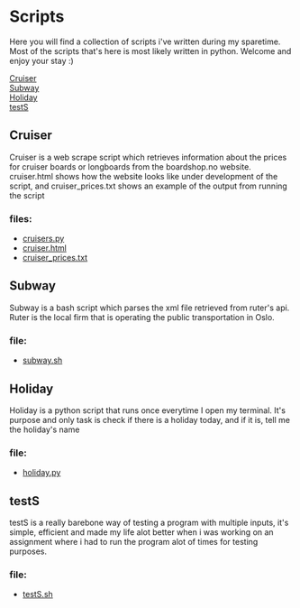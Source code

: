 # Scripts
Here you will find a collection of scripts i've written during my sparetime.
Most of the scripts that's here is most likely written in python. Welcome and enjoy your stay :)

[Cruiser](#cruiser)  
[Subway](#subway)  
[Holiday](#holiday)  
[testS](#testS)

## Cruiser
Cruiser is a web scrape script which retrieves information about the prices for cruiser boards or longboards from the boardshop.no website. cruiser.html shows how the website looks like under development of the script, and cruiser_prices.txt shows an example of the output from running the script
### files:
- [cruisers.py](https://github.com/LitenApe/Scripts/blob/master/Cruiser/cruisers.py)
- [cruiser.html](https://github.com/LitenApe/Scripts/blob/master/Cruiser/cruiser.html)
- [cruiser_prices.txt](https://github.com/LitenApe/Scripts/blob/master/Cruiser/cruiser_prices.txt)

## Subway
Subway is a bash script which parses the xml file retrieved from ruter's api.  
Ruter is the local firm that is operating the public transportation in Oslo.
### file:
- [subway.sh](https://github.com/LitenApe/Scripts/blob/master/subway.sh)

## Holiday
Holiday is a python script that runs once everytime I open my terminal.
It's purpose and only task is check if there is a holiday today, and if it is, tell me the holiday's name
### file:
- [holiday.py](https://github.com/LitenApe/Scripts/blob/master/holiday.py)

## testS
testS is a really barebone way of testing a program with multiple inputs, it's simple, efficient and made my life alot better when i was working on an assignment where i had to run the program alot of times for testing purposes.
### file:
- [testS.sh](https://github.com/LitenApe/Scripts/blob/master/testS.sh)
